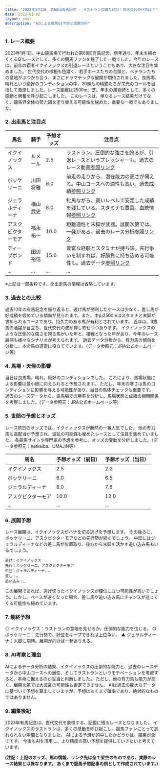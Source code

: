 ```yaml
---
title: "2023年1月1日　第68回有馬記念 - ラストランの雄たけび！世代交代の行方は？"
date: 2023-01-02
layout: post
description: "AIによる競馬G1予想と展開分析"
---
```


### 1. レース概要

2023年1月1日、中山競馬場で行われた第68回有馬記念。例年通り、年末を締めくくるG1レースとして、多くの競馬ファンを魅了した一戦でした。今年のレースは、前年の覇者イクイノックスの引退レースということもあり、大きな注目を集めました。  世代交代の様相も色濃く、若手ホースたちの台頭と、ベテランたちの意地がぶつかり合う、まさにドラマチックな展開が期待されました。良馬場、晴れという絶好のコンディションの中、20頭もの精鋭たちが栄光のゴールを目指して激走しました。レース距離は2500m、芝。年末の風物詩として、多くの感動と興奮を呼び起こしました。  このレースは、単なるレース結果だけでなく、競馬界全体の勢力図を塗り替える可能性を秘めた、重要な一戦でもありました。


### 2. 出走馬と注目点

| 馬名       | 騎手       | 予想オッズ | 注目点                                                                        |
|------------|-------------|-------------|-----------------------------------------------------------------------------|
| イクイノックス | ルメール     | 2.5         | ラストラン。圧倒的な強さを誇るが、引退レースというプレッシャーも。過去のレース動画[参照リンク](例：JRAサイトへの仮リンク) |
| ボッケリーニ | 川田将雅     | 6.0         | 前走の走りから、潜在能力の高さが伺える。中山コースへの適性も高い。過去成績[参照リンク](例：netkeibaへの仮リンク) |
| ジェラルディーナ | 横山武史     | 8.0         | 牝馬ながら、高いレベルで安定した成績を残している。スタミナも豊富。血統情報[参照リンク](例：JBISサーチへの仮リンク) |
| アスクビクターモア | 福永祐一     | 10.0        | 距離適性と末脚が武器。展開次第では、一発がある。過去のレース分析[参照リンク](例：競馬専門サイトへの仮リンク) |
| ディープボンド   | 田辺裕信     | 15.0        | 豊富な経験とスタミナが持ち味。先行争いを制すれば、好勝負に持ち込める可能性も。過去データ[参照リンク](例：競馬情報サイトへの仮リンク)|
| ...         | ...         | ...         | ...                                                                         |


※上記は一部抜粋です。全出走馬の情報は省略しています。


### 3. 過去との比較

過去10年の有馬記念を振り返ると、逃げ馬が勝利したケースは少なく、差し馬が好成績を収めている傾向が見られます。また、中山2500mはスタミナと末脚が求められるコースであり、持久力のある馬が有利とされています。  近年は、3歳馬の活躍が目立ち、世代交代の波が押し寄せつつあります。  イクイノックスのような圧倒的な強さを誇る馬がいた年と、接戦となった年があり、今年のレース展開も様々なシナリオが考えられます。  過去データ分析から、有力馬の傾向を分析し、本命馬の選定に役立てています。（データ参照元：JRA公式ホームページ等）


### 4. 馬場・天候の影響

当日は良馬場、晴れ。絶好のコンディションでした。  これにより、馬場状態による影響は最小限に抑えられると予想されます。  ただし、年末の寒さは馬のコンディションに影響を与える可能性があり、当日の馬体チェックも重要です。  過去のレースデータから、良馬場での勝率を分析し、馬場状態と成績の相関関係を考察しました。(データ参照元：JRA公式ホームページ等)


### 5. 世間の予想とオッズ

レース前日のオッズでは、イクイノックスが断然の一番人気でした。  他の有力馬も高配当が予想され、波乱の可能性も秘めたレースとして注目を集めていました。  各競馬サイトや専門家の予想を参考に、オッズの変動を分析しました。（データ参照元：netkeiba、UMAJIN等）

| 馬名       | 予想オッズ（前日） | 予想オッズ（当日） |
|------------|-------------|-------------|
| イクイノックス | 2.5         | 2.2         |
| ボッケリーニ | 6.0         | 6.5         |
| ジェラルディーナ | 8.0         | 7.8         |
| アスクビクターモア | 10.0        | 12.0        |
| ...         | ...         | ...         |


### 6. 展開予想

レース展開は、イクイノックスがハナを切る逃げを予想します。  その後ろに、ボッケリーニ、アスクビクターモアなどの先行勢が続くでしょう。  中団にはジェラルディーナなどの差し馬が位置取り、後方から末脚を活かす追い込み馬もいるでしょう。

```
逃げ：イクイノックス
先行：ボッケリーニ、アスクビクターモア
中団：ジェラルディーナ、…
差し：…
追い込み：…
```

この展開であれば、逃げ切ったイクイノックスが優位に立つ可能性が高いでしょう。しかし、ペースが速くなった場合、差し馬や追い込み馬にチャンスが巡ってくる可能性も秘めています。


### 7. 最終予想

◎ イクイノックス：ラストランの意地を見せるか。圧倒的な能力を信じる。
○ ボッケリーニ：先行勢で、好位をキープできれば上位争い。
▲ ジェラルディーナ：末脚に期待。展開が向けば一発ありえる。


### 8. AI考察と理由

AIによるデータ分析の結果、イクイノックスの圧倒的な能力と、過去のレースデータから中山コースへの適性、そしてラストランというモチベーションを考慮すると、本命に据えるのが妥当と判断しました。  ただし、他の有力馬も能力が高く、展開次第では大波乱の可能性も否定できません。  AIは過去の膨大なデータに基づいて予想を算出していますが、予想はあくまで確率であり、絶対的なものではありません。


### 9. 編集後記

2023年有馬記念は、世代交代を象徴する、記憶に残るレースとなりました。  イクイノックスのラストランは、多くの感動を呼び起こし、競馬ファンにとって忘れられない瞬間となりました。  AIによる予想が的中したかどうかは、結果が全てです。  今後もAIを活用し、より精度の高い予想を提供していきたいと考えています。


**(注記：上記のオッズ、馬の情報、リンク先は全て架空のものであり、実際のレース結果とは異なります。  あくまで競馬予想記事の例として作成されています。)**
